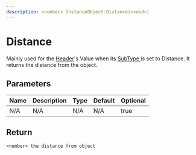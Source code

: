 ```yaml
---
description: <number> InstanceObject:Distance(<void>)
---
```


# Distance

Mainly used for the [Header](../../esp-object-classes/header/)'s Value when its [SubType ](../../esp-object-classes/header/data.md#headertype)is set to Distance. It returns the distance from the object.

## Parameters

<table><thead><tr><th>Name</th><th>Description</th><th>Type</th><th>Default</th><th data-type="checkbox">Optional</th></tr></thead><tbody><tr><td>N/A</td><td>N/A</td><td>N/A</td><td>N/A</td><td>true</td></tr></tbody></table>

## Return

`<number> the distance from object`
